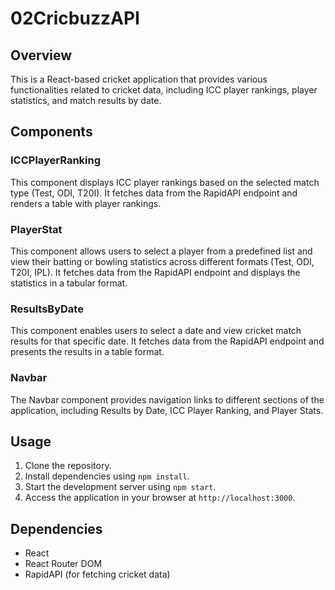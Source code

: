 # 02CricbuzzAPI

## Overview

This is a React-based cricket application that provides various functionalities related to cricket data, including ICC player rankings, player statistics, and match results by date.

## Components

### ICCPlayerRanking

This component displays ICC player rankings based on the selected match type (Test, ODI, T20I). It fetches data from the RapidAPI endpoint and renders a table with player rankings.

### PlayerStat

This component allows users to select a player from a predefined list and view their batting or bowling statistics across different formats (Test, ODI, T20I, IPL). It fetches data from the RapidAPI endpoint and displays the statistics in a tabular format.

### ResultsByDate

This component enables users to select a date and view cricket match results for that specific date. It fetches data from the RapidAPI endpoint and presents the results in a table format.

### Navbar

The Navbar component provides navigation links to different sections of the application, including Results by Date, ICC Player Ranking, and Player Stats.

## Usage

1. Clone the repository.
2. Install dependencies using `npm install`.
3. Start the development server using `npm start`.
4. Access the application in your browser at `http://localhost:3000`.

## Dependencies

- React
- React Router DOM
- RapidAPI (for fetching cricket data)

